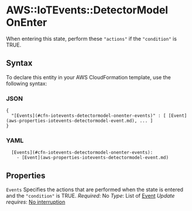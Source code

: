 # AWS::IoTEvents::DetectorModel OnEnter<a name="aws-properties-iotevents-detectormodel-onenter"></a>

When entering this state, perform these `"actions"` if the `"condition"` is TRUE\.

## Syntax<a name="aws-properties-iotevents-detectormodel-onenter-syntax"></a>

To declare this entity in your AWS CloudFormation template, use the following syntax:

### JSON<a name="aws-properties-iotevents-detectormodel-onenter-syntax.json"></a>

```
{
  "[Events](#cfn-iotevents-detectormodel-onenter-events)" : [ [Event](aws-properties-iotevents-detectormodel-event.md), ... ]
}
```

### YAML<a name="aws-properties-iotevents-detectormodel-onenter-syntax.yaml"></a>

```
  [Events](#cfn-iotevents-detectormodel-onenter-events):
    - [Event](aws-properties-iotevents-detectormodel-event.md)
```

## Properties<a name="aws-properties-iotevents-detectormodel-onenter-properties"></a>

`Events`  <a name="cfn-iotevents-detectormodel-onenter-events"></a>
Specifies the actions that are performed when the state is entered and the `"condition"` is TRUE\.
*Required*: No
*Type*: List of [Event](aws-properties-iotevents-detectormodel-event.md)
*Update requires*: [No interruption](https://docs.aws.amazon.com/AWSCloudFormation/latest/UserGuide/using-cfn-updating-stacks-update-behaviors.html#update-no-interrupt)
